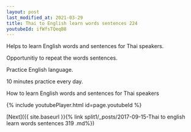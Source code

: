 ```yaml
---
layout: post
last_modified_at: 2021-03-29
title: Thai to English learn words sentences 224 
youtubeId: ifWfsTQeqB8
---
```

 
 
Helps to learn English words and sentences for Thai speakers.

Opportunitiy to repeat the words sentences. 

Practice English language. 
 
10 minutes practice every day. 
 
How to learn English words and sentences for Thai speakers 
 
{% include youtubePlayer.html id=page.youtubeId %}
 
 
[Next]({{ site.baseurl }}{% link  split1/_posts/2017-09-15-Thai to english learn words sentences 319 .md%})
 
